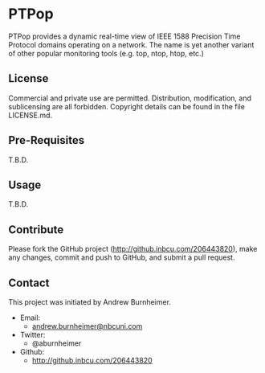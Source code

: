 PTPop
=====

PTPop provides a dynamic real-time view of IEEE 1588 Precision Time
Protocol domains operating on a network. The name is yet another variant
of other popular monitoring tools (e.g. top, ntop, htop, etc.)

License
-------

Commercial and private use are permitted. Distribution, modification,
and sublicensing are all forbidden. Copyright details can be found in
the file LICENSE.md.

Pre-Requisites
--------------

T.B.D.

Usage
-----

T.B.D.

Contribute
----------

Please fork the GitHub project (http://github.inbcu.com/206443820),
make any changes, commit and push to GitHub, and submit a pull request.

Contact
-------

This project was initiated by Andrew Burnheimer.

* Email:
  * andrew.burnheimer@nbcuni.com
* Twitter:
  * @aburnheimer
* Github:
  * http://github.inbcu.com/206443820
